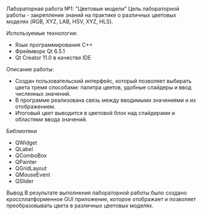 Лабораторная работа №1: "Цветовые модели"
Цель лабораторной работы - закрепление знаний на практике о различных цветовых моделях (RGB, XYZ, LAB, HSV, XYZ, HLS).

Используемые технологии:
- Язык программирования C++
- Фреймворк Qt 6.5.1
- Qt Creator 11.0 в качестве IDE
  
Описание работы:
- Создан пользовательский интерфейс, который позволяет выбирать цвета тремя способами: палитра цветов, удобные слайдеры и ввод численных значений.
- В программе реализована связь между вводимыми значениями и их отображением.
- Итоговый цвет выводится в цветовой блок над слайдерами и областями ввода значений.
  
Библиотеки
- QWidget
- QLabel
- QComboBox
- QPainter
- QGridLayout
- QMouseEvent
- QSlider

Вывод
В результате выполнения лабораторной работы было создано кроссплатформенное GUI приложение, которое отображает и позволяет преобразовывать цвета в различных цветовых моделях.
